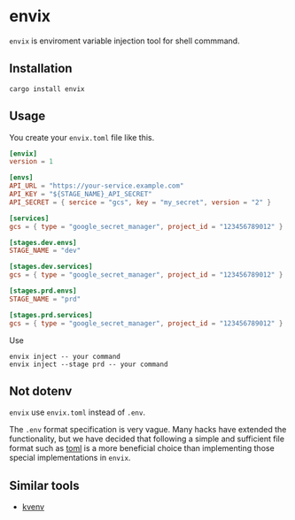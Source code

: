 # envix

`envix` is enviroment variable injection tool for shell commmand.

## Installation

```shell
cargo install envix
```

## Usage

You create your `envix.toml` file like this.

```toml
[envix]
version = 1

[envs]
API_URL = "https://your-service.example.com"
API_KEY = "${STAGE_NAME}_API_SECRET"
API_SECRET = { sercice = "gcs", key = "my_secret", version = "2" }

[services]
gcs = { type = "google_secret_manager", project_id = "123456789012" }

[stages.dev.envs]
STAGE_NAME = "dev"

[stages.dev.services]
gcs = { type = "google_secret_manager", project_id = "123456789012" }

[stages.prd.envs]
STAGE_NAME = "prd"

[stages.prd.services]
gcs = { type = "google_secret_manager", project_id = "123456789012" }
```

Use

```shell
envix inject -- your command
envix inject --stage prd -- your command
```

## Not dotenv
`envix` use `envix.toml` instead of `.env`.

The `.env` format specification is very vague. Many hacks have extended the functionality, but we have decided that following a simple and sufficient file format such as [toml](https://toml.io/en/) is a more beneficial choice than implementing those special implementations in `envix`.

## Similar tools
- [kvenv](https://github.com/jakubfijalkowski/kvenv)
